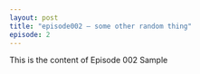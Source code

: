 ```yaml
---
layout: post
title: "episode002 – some other random thing"
episode: 2
---
```

This is the content of Episode 002 Sample
